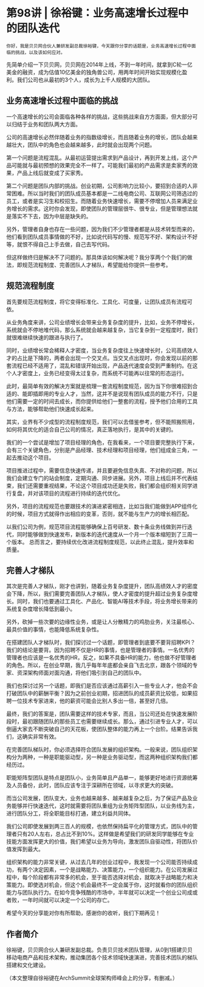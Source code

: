 # 第98讲 | 徐裕键：业务高速增长过程中的团队迭代

    你好，我是贝贝网合伙人兼研发副总裁徐裕键，今天跟你分享的话题是，业务高速增长过程中面临的挑战，以及该如何应对。

先简单介绍一下贝贝网，贝贝网在2014年上线，不到一年时间，就拿到C轮一亿美金的融资，成为估值10亿美金的独角兽公司，用两年时间开始实现规模化盈利。我们公司也从最初的3个人，成长为上千人规模的大团队。

## 业务高速增长过程中面临的挑战

一个高速增长的公司会面临各种各样的挑战，这些挑战来自方方面面，但大部分可以归结于业务和团队两大方面。

公司的高速增长必然伴随着业务的指数级增长，而且随着业务的增长，团队会越来越壮大，团队中的角色也会越来越多，此时就会出现两个问题。

第一个问题是流程混乱。从最初运营提出需求到产品设计，再到开发上线，这个产品可能就与最初预想的效果完全不一样了。可能我们最初的产品需求是卖家秀的效果，产品上线后就变成了买家秀。

第二个问题是团队内部的挑战。创业初期，公司影响力比较小，要招到合适的人非常困难。所以当时我们的团队成员基本都是一二线电商公司、互联网公司筛选过的员工，或者是实习生和校招生。而随着业务快速增长，需要不停增加人员来满足业务增长的需求。这时你会发现，即使团队的管理层很牛、很专业，但是管理想法就是落实不下去，因为中层是缺失的。

另外，管理者自身也存在一些问题，因为我们不少管理者都是从技术转型而来的，他们看到团队成员事情做的不好，比如说代码写的慢、规范写不好、架构设计不好等，就恨不得自己上手去做，自己去写代码。

但这样做终归是解决不了问题的。那具体该如何解决呢？我分享两个个我们的做法，即规范流程制度、完善团队人才梯队，希望能给你提供一些参考。

## 规范流程制度

首先要规范流程制度，将它变得标准化、工具化、可度量，让团队成员有流程可依。

从业务角度来讲，公司业绩增长会带来业务复杂度的提升，比如，业务不停增长，系统就会不停地堆代码，那么系统就会越来越复杂，当它复杂到一定程度时，我们就很难继续快速的跟进与执行了。

同时，业绩增长常会稀释人才密度，当业务复杂度往上快速增长时，公司高绩效人才的占比是下降的，两者会出现一个交叉点。当交叉点出现时，你会发现以前的那套流程已经不适用了，混乱和错误开始出现，产品迭代速度会受到严重制约。在这个人才密度上，业务已经变得太过复杂，而系统不可能再以往常的形态运行。

此时，最简单有效的解决方案就是梳理一套流程制度规范，因为当下你很难招到合适的、能即插即用的专业人才，当然，这并不是说现有团队成员的能力不行，只是他们需要一定的时间去成长，而你提供给他们一整套的流程，授予他们合用的工具与方法，能够帮助他们快速成长起来。

其实，业界有不少成型的流程制度规范，我们可以去借鉴参考，但不能照搬照用，如何将其优化的适合自己公司的情况，真正落地执行，是其中的关键的。

我们的一个尝试是增加了项目经理的角色，在我看来，一个项目要完整执行下来，会有三个关键角色，分别是产品经理、技术经理和项目经理，他们组成金三角，一起去推动这个项目。

项目推进过程中，需要信息快速传递，并且要避免信息失真、不对称的问题，所以我们会建立专门的站会制度，定期沟通、同步进展。另外，项目上线后并不代表结束，我们还需要重视结果，不论这个项目成功还是失败，我们都会组织相关同学进行复盘，并对该项目的流程进行持续的迭代优化。

另外，项目的流程规范也要跟技术的演进紧密相连，比如当我们能做到APP组件化的时候，项目方式就得作出相应的变革，否则，就不能与生产力的增长相匹配。

以我们公司为例，规范项目流程能够确保上百号研发、数十条业务线做到并行迭代，同时能够做到快速发布，新版本的迭代速度从一个月一个版本缩短到了三周一个版本。 总而言之，要持续优化改进流程制度规范，以此终止混乱，提升效率和质量。

## 完善人才梯队

其次是完善人才梯队，刚才也讲到，随着业务复杂度提升，团队高绩效人才的密度会下降，所以，我们需要完善团队人才梯队，使人才密度的提升超过业务复杂度增长。同时，我们也要通过工具化、产品化、智能AI等技术手段，将业务增长带来的系统复杂度增长降低到最小。

另外，砍掉一些次要的边缘性业务，或是让人分散精力的鸡肋业务，关注最核心、最具价值的事情，也能降低系统复杂性。

在搭建团队人才梯队时，我们探讨过一个话题，即管理者到底要不要背招聘KPI？我们的结论是要背。因为招聘不仅是HR的事情，也是管理者的事情。一名优秀的管理者也应该是一名优秀的HR，反之，如果不具备HR的能力，他也做不好管理者的角色。所以，在创业早期，我几乎每年年底都会亲自飞去北京，跟各个领域的专家、资深架构师面对面沟通，将他们吸引到自己的团队中。

我们也探讨过另一个话题，即我们是否应该通过高薪引入一些专业人才，他会不会打破团队中的薪酬平衡？因为之前创业初期，招进团队的成员薪资比较低，如果招聘一位技术专家进来，他的薪资可能会比别人多出一倍，甚至好几倍。

最终，我们的答案是，团队需要这样的技术专家，而且，当公司还处在快速发展阶段时，最初跟随团队的那些员工也需要继续成长。那么，通过引进专业人才，可以倒逼大家去不断突破自己的天花板，使团队整体的能力再上一个台阶。结果告诉我们，这确实非常有效。

在完善团队梯队时，你必须选择符合团队发展的组织架构。一般来说，团队组织架构分为两种，一种是职能驱动型，另一种是业务驱动型，而这两种组织架构我们都经历过。

职能矩阵型团队是特点是团队小，业务简单且产品单一，能够更好地进行资源统筹及人员备份，此时，团队应该专注于深耕所在领域，以寻求更大的突破。

而当公司发展，团队变大，业务也越来越多、越来越复杂之后，为了保证产品及业务能够并行快速迭代，这时就需要将团队重组为业务矩阵型团队，以业务线为主，进行团队分工，将全职能目标打通，建立利益共同体。

我们公司即使发展到两三百人的规模，也依然保持扁平化的管理方式，团队中的管理者只有20人左右，总占比不到10%。这样做是希望我们的研发同学能够在专业技能方面发挥更大的价值，我们希望以业务为导向，激发团队自驱动性，将团队价值发挥到最大。

组织架构的能力非常关键，从过去几年的创业过程中，我发现一个公司能否持续成功，有两个决定因素，一个是战略能力、决策能力，一个组织能力。在公司发展过程中，每个阶段都有非常多的机会，至于能否选择对机会，就取决于战略能力和决策能力。即使选对机会，但这个机会最终不一定会属于你，这时就看你的团队组织能力与团队执行力。在如今竞争残酷的市场中，半年就可以决定一个创业公司成或者败，一年时间就可以决定一个公司的存亡。

希望今天的分享能对你有所帮助，感谢你的收听，我们下期再见！

## 作者简介

徐裕键，贝贝网合伙人兼研发副总裁。负责贝贝技术团队管理，从0到1搭建贝贝移动电商产品和技术架构，推动集团各个技术领域快速演进，完善技术团队的梯队搭建和文化建设。

（本文整理自徐裕键在ArchSummit全球架构师峰会上的分享，有删减。）
    